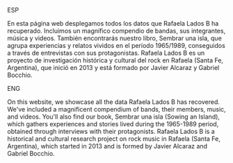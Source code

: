 ESP

En esta página web desplegamos todos los datos que Rafaela Lados B ha recuperado. Incluimos un magnífico compendio de bandas, sus integrantes, música y videos. También encontrarás nuestro libro, Sembrar una isla, que agrupa experiencias y relatos vividos en el período 1965/1989, conseguidos a través de entrevistas con sus protagonistas. Rafaela Lados B es un proyecto de investigación histórica y cultural del rock en Rafaela (Santa Fe, Argentina), que inició en 2013 y está formado por Javier Alcaraz y Gabriel Bocchio.


ENG

On this website, we showcase all the data Rafaela Lados B has recovered. We've included a magnificent compendium of bands, their members, music, and videos. You'll also find our book, Sembrar una isla (Sowing an Island), which gathers experiences and stories lived during the 1965-1989 period, obtained through interviews with their protagonists. Rafaela Lados B is a historical and cultural research project on rock music in Rafaela (Santa Fe, Argentina), which started in 2013 and is formed by Javier Alcaraz and Gabriel Bocchio.
